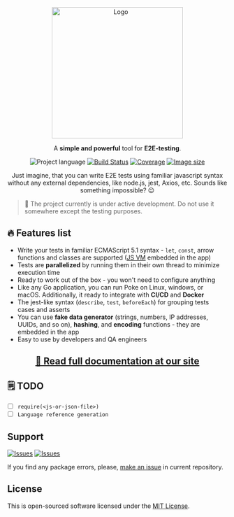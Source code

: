 <div align="center">
  <img src="https://user-images.githubusercontent.com/7326800/203780071-a963f064-e8bd-4d0c-bbf3-37bdbde03547.png" alt="Logo" width=300" />
  <p>A <strong>simple and powerful</strong> tool for <strong>E2E-testing</strong>.</p>

![Project language][badge_language]
[![Build Status][badge_build]][link_build]
[![Coverage][badge_coverage]][link_coverage]
[![Image size][badge_size_latest]][link_docker_hub]

  Just imagine, that you can write E2E tests using familiar javascript syntax without any external dependencies,
  like node.js, jest, Axios, etc. Sounds like something impossible? 😉
</div>

> 🚧 The project currently is under active development. Do not use it somewhere except the testing purposes.

## 🔥 Features list

- Write your tests in familiar ECMAScript 5.1 syntax - `let`, `const`, arrow functions and classes are supported ([JS VM](https://github.com/dop251/goja) embedded in the app)
- Tests are **parallelized** by running them in their own thread to minimize execution time
- Ready to work out of the box - you won't need to configure anything
- Like any Go application, you can run Poke on Linux, windows, or macOS. Additionally, it ready to integrate with **CI/CD** and **Docker**
- The jest-like syntax (`describe`, `test`, `beforeEach`) for grouping tests cases and asserts
- You can use **fake data generator** (strings, numbers, IP addresses, UUIDs, and so on), **hashing**, and **encoding** functions - they are embedded in the app
- Easy to use by developers and QA engineers

<h2 align="center"><a href="https://poke.is-an.app/">📖 Read full documentation at our site</a></h2>

## 🗒 TODO

- [ ] `require(<js-or-json-file>)`
- [ ] `Language reference generation`

## Support

[![Issues][badge_issues]][link_issues]
[![Issues][badge_pulls]][link_pulls]

If you find any package errors, please, [make an issue][link_create_issue] in current repository.

## License

This is open-sourced software licensed under the [MIT License][link_license].

[badge_language]:https://img.shields.io/github/go-mod/go-version/tarampampam/poke?longCache=true
[badge_build]:https://img.shields.io/github/actions/workflow/status/tarampampam/poke/tests.yml?branch=master&maxAge=30&logo=github
[badge_coverage]:https://img.shields.io/codecov/c/github/tarampampam/poke/master.svg?maxAge=30
[badge_size_latest]:https://img.shields.io/docker/image-size/tarampampam/poke/latest?maxAge=30
[badge_issues]:https://img.shields.io/github/issues/tarampampam/poke.svg?maxAge=45
[badge_pulls]:https://img.shields.io/github/issues-pr/tarampampam/poke.svg?maxAge=45

[link_coverage]:https://codecov.io/gh/tarampampam/poke
[link_build]:https://github.com/tarampampam/poke/actions
[link_docker_hub]:https://hub.docker.com/r/tarampampam/poke/
[link_docker_tags]:https://hub.docker.com/r/tarampampam/poke/tags
[link_license]:https://github.com/tarampampam/poke/blob/master/LICENSE
[link_releases]:https://github.com/tarampampam/poke/releases
[link_commits]:https://github.com/tarampampam/poke/commits
[link_issues]:https://github.com/tarampampam/poke/issues
[link_create_issue]:https://github.com/tarampampam/poke/issues/new/choose
[link_pulls]:https://github.com/tarampampam/poke/pulls
[link_ghcr]:https://github.com/users/tarampampam/packages/container/package/poke

